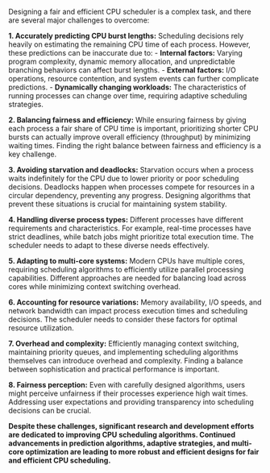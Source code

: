 Designing a fair and efficient CPU scheduler is a complex task, and there are several major challenges to overcome:

**1. Accurately predicting CPU burst lengths:** Scheduling decisions rely heavily on estimating the remaining CPU time of each process. However, these predictions can be inaccurate due to:
    - **Internal factors:** Varying program complexity, dynamic memory allocation, and unpredictable branching behaviors can affect burst lengths.
    - **External factors:** I/O operations, resource contention, and system events can further complicate predictions.
    - **Dynamically changing workloads:** The characteristics of running processes can change over time, requiring adaptive scheduling strategies.

**2. Balancing fairness and efficiency:** While ensuring fairness by giving each process a fair share of CPU time is important, prioritizing shorter CPU bursts can actually improve overall efficiency (throughput) by minimizing waiting times. Finding the right balance between fairness and efficiency is a key challenge.

**3. Avoiding starvation and deadlocks:** Starvation occurs when a process waits indefinitely for the CPU due to lower priority or poor scheduling decisions. Deadlocks happen when processes compete for resources in a circular dependency, preventing any progress. Designing algorithms that prevent these situations is crucial for maintaining system stability.

**4. Handling diverse process types:** Different processes have different requirements and characteristics. For example, real-time processes have strict deadlines, while batch jobs might prioritize total execution time. The scheduler needs to adapt to these diverse needs effectively.

**5. Adapting to multi-core systems:** Modern CPUs have multiple cores, requiring scheduling algorithms to efficiently utilize parallel processing capabilities. Different approaches are needed for balancing load across cores while minimizing context switching overhead.

**6. Accounting for resource variations:** Memory availability, I/O speeds, and network bandwidth can impact process execution times and scheduling decisions. The scheduler needs to consider these factors for optimal resource utilization.

**7. Overhead and complexity:** Efficiently managing context switching, maintaining priority queues, and implementing scheduling algorithms themselves can introduce overhead and complexity. Finding a balance between sophistication and practical performance is important.

**8. Fairness perception:** Even with carefully designed algorithms, users might perceive unfairness if their processes experience high wait times. Addressing user expectations and providing transparency into scheduling decisions can be crucial.

**Despite these challenges, significant research and development efforts are dedicated to improving CPU scheduling algorithms. Continued advancements in prediction algorithms, adaptive strategies, and multi-core optimization are leading to more robust and efficient designs for fair and efficient CPU scheduling.**

